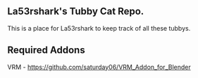 ## La53rshark's Tubby Cat Repo.
This is a place for La53rshark to keep track of all these tubbys.

## Required Addons

VRM  - https://github.com/saturday06/VRM_Addon_for_Blender

